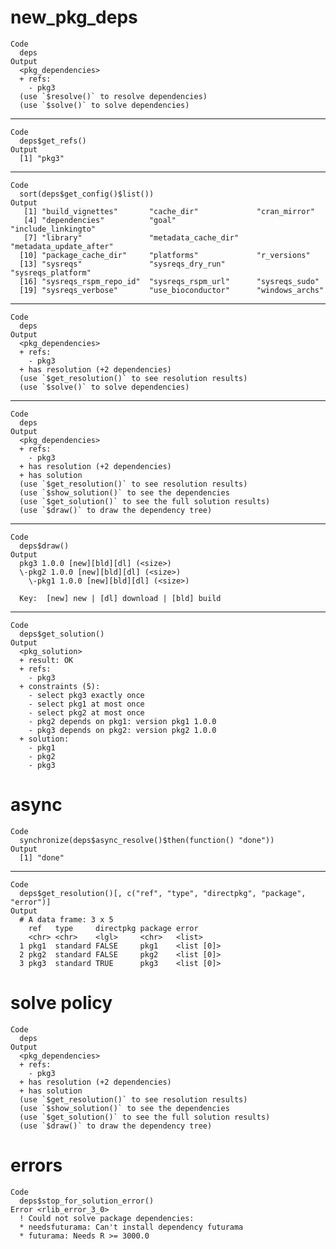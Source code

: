 # new_pkg_deps

    Code
      deps
    Output
      <pkg_dependencies>
      + refs:
        - pkg3
      (use `$resolve()` to resolve dependencies)
      (use `$solve()` to solve dependencies)

---

    Code
      deps$get_refs()
    Output
      [1] "pkg3"

---

    Code
      sort(deps$get_config()$list())
    Output
       [1] "build_vignettes"       "cache_dir"             "cran_mirror"          
       [4] "dependencies"          "goal"                  "include_linkingto"    
       [7] "library"               "metadata_cache_dir"    "metadata_update_after"
      [10] "package_cache_dir"     "platforms"             "r_versions"           
      [13] "sysreqs"               "sysreqs_dry_run"       "sysreqs_platform"     
      [16] "sysreqs_rspm_repo_id"  "sysreqs_rspm_url"      "sysreqs_sudo"         
      [19] "sysreqs_verbose"       "use_bioconductor"      "windows_archs"        

---

    Code
      deps
    Output
      <pkg_dependencies>
      + refs:
        - pkg3
      + has resolution (+2 dependencies)
      (use `$get_resolution()` to see resolution results)
      (use `$solve()` to solve dependencies)

---

    Code
      deps
    Output
      <pkg_dependencies>
      + refs:
        - pkg3
      + has resolution (+2 dependencies)
      + has solution
      (use `$get_resolution()` to see resolution results)
      (use `$show_solution()` to see the dependencies
      (use `$get_solution()` to see the full solution results)
      (use `$draw()` to draw the dependency tree)

---

    Code
      deps$draw()
    Output
      pkg3 1.0.0 [new][bld][dl] (<size>)
      \-pkg2 1.0.0 [new][bld][dl] (<size>)
        \-pkg1 1.0.0 [new][bld][dl] (<size>)
      
      Key:  [new] new | [dl] download | [bld] build

---

    Code
      deps$get_solution()
    Output
      <pkg_solution>
      + result: OK
      + refs:
        - pkg3
      + constraints (5):
        - select pkg3 exactly once
        - select pkg1 at most once
        - select pkg2 at most once
        - pkg2 depends on pkg1: version pkg1 1.0.0
        - pkg3 depends on pkg2: version pkg2 1.0.0
      + solution:
        - pkg1
        - pkg2
        - pkg3

# async

    Code
      synchronize(deps$async_resolve()$then(function() "done"))
    Output
      [1] "done"

---

    Code
      deps$get_resolution()[, c("ref", "type", "directpkg", "package", "error")]
    Output
      # A data frame: 3 x 5
        ref   type     directpkg package error     
        <chr> <chr>    <lgl>     <chr>   <list>    
      1 pkg1  standard FALSE     pkg1    <list [0]>
      2 pkg2  standard FALSE     pkg2    <list [0]>
      3 pkg3  standard TRUE      pkg3    <list [0]>

# solve policy

    Code
      deps
    Output
      <pkg_dependencies>
      + refs:
        - pkg3
      + has resolution (+2 dependencies)
      + has solution
      (use `$get_resolution()` to see resolution results)
      (use `$show_solution()` to see the dependencies
      (use `$get_solution()` to see the full solution results)
      (use `$draw()` to draw the dependency tree)

# errors

    Code
      deps$stop_for_solution_error()
    Error <rlib_error_3_0>
      ! Could not solve package dependencies:
      * needsfuturama: Can't install dependency futurama
      * futurama: Needs R >= 3000.0

